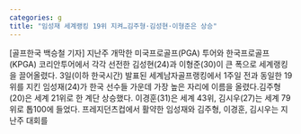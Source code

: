 ```yaml
---
categories: g
title: "임성재 세계랭킹 19위 지켜…김주형·김성현·이형준은 상승"
---
```

[골프한국 백승철 기자] 지난주 개막한 미국프로골프(PGA) 투어와 한국프로골프(KPGA) 코리안투어에서 각각 선전한 김성현(24)과 이형준(30)이 큰 폭으로 세계랭킹을 끌어올렸다. 3일(이하 한국시간) 발표된 세계남자골프랭킹에서 1주일 전과 동일한 19위를 지킨 임성재(24)가 한국 선수들 가운데 가장 높은 자리에 이름을 올렸다.김주형(20)은 세계 21위로 한 계단 상승했다. 이경훈(31)은 세계 43위, 김시우(27)는 세계 79위로 톱100에 들었다. 프레지던츠컵에서 활약한 임성재와 김주형, 이경훈, 김시우는 지난주 대회를